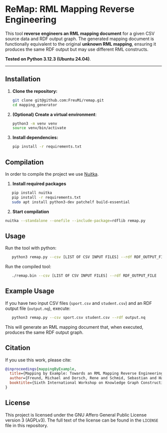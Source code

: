 # ReMap: RML Mapping Reverse Engineering

This tool **reverse engineers an RML mapping document** for a given CSV source data and RDF output graph. The generated mapping document is functionally equivalent to the original **unknown RML mapping**, ensuring it produces the same RDF output but may use different RML constructs.

**Tested on Python 3.12.3 (Ubuntu 24.04)**.

---

## Installation

1. **Clone the repository:**
   ```bash
   git clone git@github.com:FreuMi/remap.git
   cd mapping_generator
    ```
2. **(Optional) Create a virtual environment**:
    ```bash
   python3 -m venv venv
    source venv/bin/activate 
    ```
3. **Install dependencies:**
    ```bash
   pip install -r requirements.txt
    ```

## Compilation
In order to compile the project we use [Nuitka](https://nuitka.net/).

1. **Install required packages**
```bash
   pip install nuitka
   pip install -r requirements.txt
   sudo apt install python3-dev patchelf build-essential
```
2. **Start compilation**
```bash
nuitka --standalone --onefile --include-package=rdflib remap.py
```

## Usage
Run the tool with python:
```bash
   python3 remap.py --csv [LIST OF CSV INPUT FILES] --rdf RDF_OUTPUT_FILE
```

Run the compiled tool:
```bash
   ./remap.bin --csv [LIST OF CSV INPUT FILES] --rdf RDF_OUTPUT_FILE
```

## Example Usage
If you have two input CSV files (`sport.csv` and `student.csv`) and an RDF output file (`output.nq`), execute:
```bash
   python3 remap.py --csv sport.csv student.csv --rdf output.nq
```
This will generate an RML mapping document that, when executed, produces the same RDF output graph.

## Citation

If you use this work, please cite:

```bibtex
@inproceedings{mappingByExample,
  title={Mapping by Example: Towards an RML Mapping Reverse Engineering Pipeline},
  author={Freund, Michael and Dorsch, Rene and Schmid, Sebastian and Harth, Andreas},
  booktitle={Sixth International Workshop on Knowledge Graph Construction}
}
```

##  License
This project is licensed under the GNU Affero General Public License version 3 (AGPLv3). The full text of the license can be found in the `LICENSE` file in this repository.
